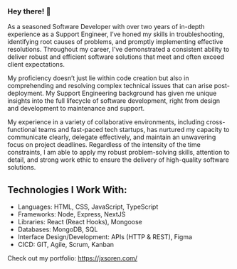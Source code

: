 ### Hey there! 👋

As a seasoned Software Developer with over two years of in-depth experience as a Support Engineer, I’ve honed my skills in troubleshooting, identifying root causes of problems, and promptly implementing effective resolutions. Throughout my career, I’ve demonstrated a consistent ability to deliver robust and efficient software solutions that meet and often exceed client expectations.

My proficiency doesn’t just lie within code creation but also in comprehending and resolving complex technical issues that can arise post-deployment. My Support Engineering background has given me unique insights into the full lifecycle of software development, right from design and development to maintenance and support.

My experience in a variety of collaborative environments, including cross-functional teams and fast-paced tech startups, has nurtured my capacity to communicate clearly, delegate effectively, and maintain an unwavering focus on project deadlines. Regardless of the intensity of the time constraints, I am able to apply my robust problem-solving skills, attention to detail, and strong work ethic to ensure the delivery of high-quality software solutions.


## Technologies I Work With:

- Languages: HTML, CSS, JavaScript, TypeScript
- Frameworks: Node, Express, NextJS
- Libraries: React (React Hooks), Mongoose
- Databases: MongoDB, SQL
- Interface Design/Development: APIs (HTTP & REST), Figma
- CICD: GIT, Agile, Scrum, Kanban

Check out my portfolio: <a href="https://jxsoren.com/" target="_blank">https://jxsoren.com/</a>
